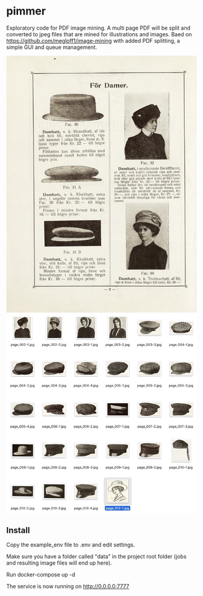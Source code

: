 # pimmer
Exploratory code for PDF image mining. A multi page PDF will be split and converted to jpeg files that are mined for illustrations and images. Baed on https://github.com/megloff1/image-mining with added PDF splitting, a simple GUI and queue management.

![Alt text](testdata/hat_catalog_page.jpg?raw=true "Title")
![Alt text](testdata/hat_catalog_result.jpg?raw=true "Title")

## Install

Copy the example_env file to .env and edit settings.

Make sure you have a folder called "data" in the project root folder (jobs and resulting image files will end up here).

Run docker-compose up -d

The service is now running on http://0.0.0.0:7777

